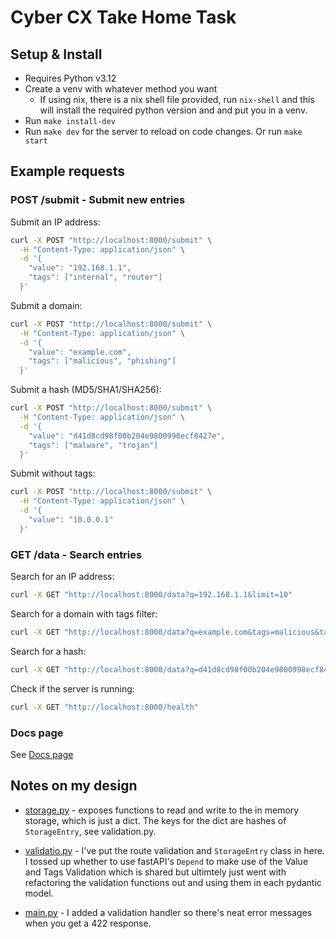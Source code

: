 # Cyber CX Take Home Task

## Setup & Install

- Requires Python v3.12
- Create a venv with whatever method you want
  - If using nix, there is a nix shell file provided, run `nix-shell` and this will install the required python version and and put you in a venv.
- Run `make install-dev`
- Run `make dev` for the server to reload on code changes. Or run `make start`

## Example requests

### POST /submit - Submit new entries

Submit an IP address:

```bash
curl -X POST "http://localhost:8000/submit" \
  -H "Content-Type: application/json" \
  -d '{
    "value": "192.168.1.1",
    "tags": ["internal", "router"]
  }'
```

Submit a domain:

```bash
curl -X POST "http://localhost:8000/submit" \
  -H "Content-Type: application/json" \
  -d '{
    "value": "example.com",
    "tags": ["malicious", "phishing"]
  }'
```

Submit a hash (MD5/SHA1/SHA256):

```bash
curl -X POST "http://localhost:8000/submit" \
  -H "Content-Type: application/json" \
  -d '{
    "value": "d41d8cd98f00b204e9800998ecf8427e",
    "tags": ["malware", "trojan"]
  }'
```

Submit without tags:

```bash
curl -X POST "http://localhost:8000/submit" \
  -H "Content-Type: application/json" \
  -d '{
    "value": "10.0.0.1"
  }'
```

### GET /data - Search entries

Search for an IP address:

```bash
curl -X GET "http://localhost:8000/data?q=192.168.1.1&limit=10"
```

Search for a domain with tags filter:

```bash
curl -X GET "http://localhost:8000/data?q=example.com&tags=malicious&tags=phishing&limit=5"
```

Search for a hash:

```bash
curl -X GET "http://localhost:8000/data?q=d41d8cd98f00b204e9800998ecf8427e&limit=20"
```

Check if the server is running:

```bash
curl -X GET "http://localhost:8000/health"
```

### Docs page

See [Docs page](http://localhost:8000/docs)

## Notes on my design

- [storage.py](./storage.py) - exposes functions to read and write to the in memory storage, which is just a dict. The keys for the dict are hashes of `StorageEntry`, see validation.py.

- [validatio.py](./validation.py) - I've put the route validation and `StorageEntry` class in here. I tossed up whether to use fastAPI's `Depend` to make use of the Value and Tags Validation which is shared but ultimtely just went with refactoring the validation functions out and using them in each pydantic model.

- [main.py](./main.py) - I added a validation handler so there's neat error messages when you get a 422 response.
 